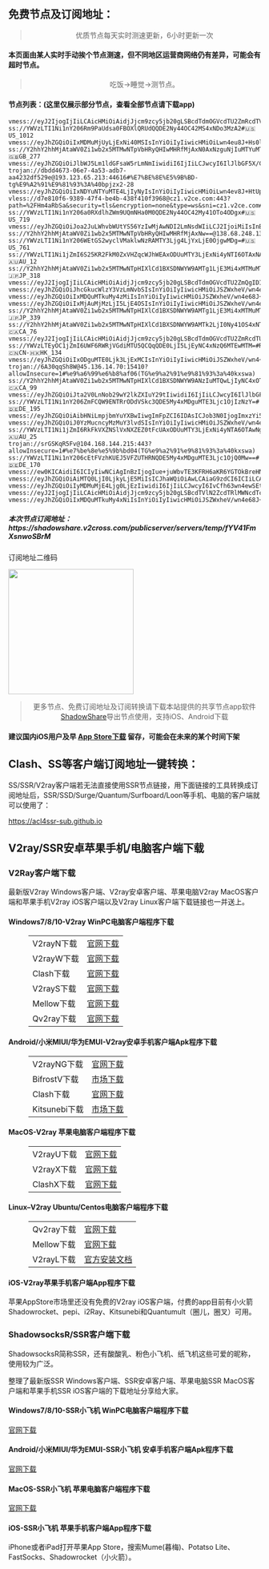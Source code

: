 
<h2>免费节点及订阅地址：</h2>
<blockquote>
<p style="text-align: center;">优质节点每天实时测速更新，6小时更新一次</p>
</blockquote>
<h4>本页面由某人实时手动挨个节点测速，但不同地区运营商网络仍有差异，可能会有超时节点。</h4>
<blockquote>
<p style="text-align: center;">吃饭->睡觉->测节点。</p>
</blockquote>
<h4>节点列表：(这里仅展示部分节点，查看全部节点请下载app)</h4>

```ss://YWVzLTI1Ni1nY206S2l4THZLendqZWtHMDBybUAxOTMuMTA4LjExNy43NTo4MDgw#🇩🇪DE_182
vmess://eyJ2IjogIjIiLCAicHMiOiAidjJjcm9zcy5jb20gLSBcdTdmOGVcdTU2ZmRcdTVmOTdcdTUxNGJcdTg0MjhcdTY1YWZcdTVkZGVcdThmYmVcdTYyYzlcdTY1YWZMaW1lc3RvbmVcdTdmNTFcdTdlZGNcdTUxNmNcdTUzZjggMzgiLCAiYWRkIjogIm1laWd1b25pdXl1ZW8uOHlsZ3ouY29tIiwgInBvcnQiOiAiNTg5NjMiLCAiaWQiOiAiNDUzM2NiMjYtNzA5My00OTE0LWYyMWQtZTRiYWJkZTViY2M2IiwgImFpZCI6ICIwIiwgInNjeSI6ICJhdXRvIiwgIm5ldCI6ICJ0Y3AiLCAidHlwZSI6ICJub25lIiwgImhvc3QiOiAibWVpZ3Vvbml1eXVlby44eWxnei5jb20iLCAicGF0aCI6ICJoeSIsICJ0bHMiOiAidGxzIiwgInNuaSI6ICIiLCAiYWxwbiI6ICIifQ==
ss://YWVzLTI1Ni1nY206Rm9PaUdsa0FBOXlQRUdQQDE2Ny44OC42MS4xNDo3MzA2#🇺🇸US_1012
vmess://eyJhZGQiOiIxMDMuMjUyLjExNi40MSIsInYiOiIyIiwicHMiOiLwn4eu8J+Hs0lOXzUyIiwicG9ydCI6ODAsImlkIjoiZmY1MjlhMzctMmNmOS00YmY0LWJiZmMtM2Q2ZGQ5NTVhZGEwIiwiYWlkIjoiMCIsIm5ldCI6IndzIiwidHlwZSI6IiIsImhvc3QiOiJ2LnFxLmNvbSIsInBhdGgiOiIvaW1hZ2VzIiwidGxzIjoiIn0=
ss://Y2hhY2hhMjAtaWV0Zi1wb2x5MTMwNTpVbHRyQHIwMHRfMjAxN0AxNzguNjIuMTYuMTYxOjgxMQ==#🇬🇧GB_277
vmess://eyJhZGQiOiJlbWJ5Lm1ldGFsaW5rLmNmIiwidiI6IjIiLCJwcyI6IlJlbGF5X/Cfh7rwn4e4VVMt8J+HuvCfh7hVU185NCIsInBvcnQiOjgwOTYsImlkIjoiYjhmOWI1MTQtNDgzNS00OTNiLWU5YTAtYzEzNWJiZWI3NjRiIiwiYWlkIjoiMCIsIm5ldCI6InRjcCIsInR5cGUiOiIiLCJob3N0IjoiIiwicGF0aCI6Ii8iLCJ0bHMiOiJ0bHMifQ==
trojan://dbdd4673-06e7-4a53-adb7-aa4232df529e@193.123.65.213:44616#%E7%BE%8E%E5%9B%BD-tg%E9%A2%91%E9%81%93%3A%40bpjzx2-28
vmess://eyJhZGQiOiIxNDYuNTYuMTE4LjIyNyIsInYiOiIyIiwicHMiOiLwn4ev8J+HtUpQXzYwIiwicG9ydCI6MjA1MiwiaWQiOiI0NDhhOTA4Ny0yOGYzLTRmZTQtZmE0OS0zNmM5MTJlMGY0OTgiLCJhaWQiOiIwIiwibmV0Ijoid3MiLCJ0eXBlIjoiIiwiaG9zdCI6IiIsInBhdGgiOiIvdXBkYXRlIiwidGxzIjoiIn0=
vless://d7e810f6-9389-47f4-be4b-438f410f3968@cz1.v2ce.com:443?path=%2FHm4aRbSa&security=tls&encryption=none&type=ws&sni=cz1.v2ce.com#v2cross.com
ss://YWVzLTI1Ni1nY206a0RXdlhZWm9UQmNHa0M0QDE2Ny44OC42My41OTo4ODgx#🇺🇸US_719
vmess://eyJhZGQiOiJoa2JuLWhvbWUtYS56YzIwMjAwNDI2LmNsdWIiLCJ2IjoiMiIsInBzIjoiUmVsYXlf8J+HrfCfh7BISy3wn4et8J+HsEhLXzMwMCIsInBvcnQiOjM5OTk5LCJpZCI6IjY3YzUwZjZhLTgxNmQtMzU1NS04OWI0LTE5ZGQyOTYwOGY4YiIsImFpZCI6IjAiLCJuZXQiOiJ0Y3AiLCJ0eXBlIjoiIiwiaG9zdCI6ImhrYm4taG9tZS1hLnpjMjAyMDA0MjYuY2x1YiIsInBhdGgiOiIvbWljcm9zb2Z0IiwidGxzIjoidGxzIn0=
ss://Y2hhY2hhMjAtaWV0Zi1wb2x5MTMwNTpVbHRyQHIwMHRfMjAxNw==@138.68.248.130:811#%E4%BB%98%E8%B4%B9%E6%8E%A8%E8%8D%90%3Adlj.tf%2Fssrsub__01
ss://YWVzLTI1Ni1nY206WEtGS2wyclVMaklwNzRAMTY3Ljg4LjYxLjE0OjgwMDg=#🇺🇸US_761
ss://YWVzLTI1Ni1jZmI6S25KR2FkM0ZxVHZqcWJhWEAxODUuMTY3LjExNi4yNTI6OTAxNA==#🇦🇺AU_12
ss://Y2hhY2hhMjAtaWV0Zi1wb2x5MTMwNTpHIXlCd1BXSDNWYW9AMTg1LjE3Mi4xMTMuMTAyOjgwOQ==#Pool_🇯🇵JP_318
vmess://eyJ2IjogIjIiLCAicHMiOiAidjJjcm9zcy5jb20gLSBcdTdmOGVcdTU2ZmQgIDI5IiwgImFkZCI6ICIxMzguMi4xMTQuMTUxIiwgInBvcnQiOiAiMjUyNDMiLCAiaWQiOiAiNTNmZWM2ZDMtZWE0My00YmJkLWU2MjctMTNiNjJhNjBmZDNjIiwgImFpZCI6ICIwIiwgInNjeSI6ICJhdXRvIiwgIm5ldCI6ICJ0Y3AiLCAidHlwZSI6ICJub25lIiwgImhvc3QiOiAiIiwgInBhdGgiOiAiLyIsICJ0bHMiOiAiIiwgInNuaSI6ICIiLCAiYWxwbiI6ICIifQ==
vmess://eyJhZGQiOiJhcGkucWlzY3VzLmNvbSIsInYiOiIyIiwicHMiOiJSZWxheV/wn4e68J+HuFVTLfCfj4FaWl8xMjciLCJwb3J0Ijo0NDMsImlkIjoiOGY5YjYwZTYtMWRiMy00MmU0LTk3YjktMWUzMTFmNDI3NjQ5IiwiYWlkIjoiMCIsIm5ldCI6IndzIiwidHlwZSI6IiIsImhvc3QiOiJibi1pZDAxLmlwdjJyYXkueHl6IiwicGF0aCI6Ii92bWVzcy13cy1tYWthZSIsInRscyI6InRscyJ9
vmess://eyJhZGQiOiIxMDQuMTkuMy4zMiIsInYiOiIyIiwicHMiOiJSZWxheV/wn4e68J+HuFVTLfCfh7rwn4e4VVNfMTIxNCIsInBvcnQiOjQ0MywiaWQiOiI5ZTZjZWVmZi0yNTQ2LTM2OTAtYWMwMC02ZmNkZjMxZGVjOTQiLCJhaWQiOiIxIiwibmV0Ijoid3MiLCJ0eXBlIjoiIiwiaG9zdCI6InYyZmx5LnNhbXJ0LndlYnNpdGUiLCJwYXRoIjoiL2NoY2FyIiwidGxzIjoidGxzIn0=
vmess://eyJhZGQiOiIxMjAuMjMzLjI5LjE4OSIsInYiOiIyIiwicHMiOiJSZWxheV/wn4eo8J+Hs0NOLfCfh7nwn4e8VFdfMjQiLCJwb3J0Ijo2NTAzOSwiaWQiOiIwMjUzYjU3NC04MDIwLTMxODYtYTY0Ny0wMjY3Mjk1YWM5YmIiLCJhaWQiOiIwIiwibmV0Ijoid3MiLCJ0eXBlIjoiIiwiaG9zdCI6IiIsInBhdGgiOiIvcm9ja2V0IiwidGxzIjoiIn0=
ss://Y2hhY2hhMjAtaWV0Zi1wb2x5MTMwNTpHIXlCd1BXSDNWYW9AMTg1LjE3Mi4xMTMuMTAyOjgwMA==#Pool_🇯🇵JP_339
ss://Y2hhY2hhMjAtaWV0Zi1wb2x5MTMwNTpHIXlCd1BXSDNWYW9AMTk2LjI0Ny41OS4xNTQ6ODAx#🇨🇦CA_76
vmess://eyJ2IjogIjIiLCAicHMiOiAidjJjcm9zcy5jb20gLSBcdTdmOGVcdTU2ZmRcdTUxODVcdTUzNGVcdThmYmVcdTVkZGVcdTYyYzlcdTY1YWZcdTdlZjRcdTUyYTBcdTY1YWZCdXlWTSAyNiIsICJhZGQiOiAiMTk5LjE5LjIyNi4xNzQiLCAicG9ydCI6ICI0NDMiLCAiaWQiOiAiNDg1OGY3MGEtYjM3Yy00YmRmLWFkNDEtM2Y5YjhhNjM0NmM5IiwgImFpZCI6ICIwIiwgInNjeSI6ICJhdXRvIiwgIm5ldCI6ICJ3cyIsICJ0eXBlIjogIm5vbmUiLCAiaG9zdCI6ICIxOTkuMTkuMjI2LjE3NCIsICJwYXRoIjogIi92MiIsICJ0bHMiOiAidGxzIiwgInNuaSI6ICIifQ==
ss://YWVzLTEyOC1jZmI6UWF6RWRjVGdiMTU5QCQqQDE0LjI5LjEyNC4xNzQ6MTEwMTM=#Relay_🇨🇳CN-🇭🇰HK_134
vmess://eyJhZGQiOiIxODguMTE0Ljk3LjExMCIsInYiOiIyIiwicHMiOiJSZWxheV/wn4+BWlot8J+HuvCfh7hVU18xNDA5IiwicG9ydCI6NDQzLCJpZCI6IjllNmNlZWZmLTI1NDYtMzY5MC1hYzAwLTZmY2RmMzFkZWM5NCIsImFpZCI6IjAiLCJuZXQiOiJ3cyIsInR5cGUiOiIiLCJob3N0IjoidjJmbHkuc2FtcnQud2Vic2l0ZSIsInBhdGgiOiIvY2hjYXIiLCJ0bHMiOiJ0bHMifQ==
trojan://6A30qqSh8W@45.136.14.70:15410?allowInsecure=1#%e9%a6%99%e6%b8%af06(TG%e9%a2%91%e9%81%93%3a%40kxswa)
ss://Y2hhY2hhMjAtaWV0Zi1wb2x5MTMwNTpHIXlCd1BXSDNWYW9ANzIuMTQwLjIyNC4xOTU6ODEw#🇨🇦CA_99
vmess://eyJhZGQiOiJta2V0LnNob29wY2lkZXIuY29tIiwidiI6IjIiLCJwcyI6IlJlbGF5X/Cfh6vwn4e3RlIt8J+Hq/Cfh7dGUl8yNzMiLCJwb3J0Ijo0NDMsImlkIjoiNjExYmJkYmItMTEzOC00Nzk3LThkOWYtZjkyZjU5NWI3YzdlIiwiYWlkIjoiMCIsIm5ldCI6IndzIiwidHlwZSI6IiIsImhvc3QiOiJta2V0LnNob29wY2lkZXIuY29tIiwicGF0aCI6Ii8iLCJ0bHMiOiJ0bHMifQ==
ss://YWVzLTI1Ni1nY206ZmFCQW9ENTRrODdVSkc3QDE5My4xMDguMTE3Ljc1OjIzNzY=#🇩🇪DE_195
vmess://eyJhZGQiOiAibHNiLmpjbmYuYXBwIiwgImFpZCI6IDAsICJob3N0IjogImxzYi5qY25mLmFwcCIsICJpZCI6ICJjNzUzZThhOC1lMTgwLTRlNzYtYTQ4Ni1jOTE3MjczZDcxOGIiLCAibmV0IjogIndzIiwgInBhdGgiOiAiL3pjamQiLCAicG9ydCI6IDQ0MywgInBzIjogInYyY3Jvc3MuY29tIC0gXHU1MzYyXHU2OGVlXHU1ODIxICA0MSIsICJ0bHMiOiAidGxzIiwgInR5cGUiOiAiYXV0byIsICJzZWN1cml0eSI6ICJhdXRvIiwgInNraXAtY2VydC12ZXJpZnkiOiB0cnVlLCAic25pIjogIiJ9
vmess://eyJhZGQiOiJ0YzMucncyMzMuY3lvdSIsInYiOiIyIiwicHMiOiJSZWxheV/wn4e68J+HuFVTLfCfh7rwn4e4VVNfMTIyNCIsInBvcnQiOjQyMTQ3LCJpZCI6Ijk0ZGVmYjAwLTIzMmEtNGY5Yy1mY2RhLTVjOGNhMjMxMGYwYiIsImFpZCI6IjAiLCJuZXQiOiJ3cyIsInR5cGUiOiIiLCJob3N0IjoidGMzLnJ3MjMzLmN5b3UiLCJwYXRoIjoiL2xpbnNoaSIsInRscyI6InRscyJ9
ss://YWVzLTI1Ni1jZmI6RkFkVXZNSlVxNXZEZ0tFcUAxODUuMTY3LjExNi4yNTA6OTAwNg==#🇦🇺AU_25
trojan://srGSKqR5Fv@104.168.144.215:443?allowInsecure=1#%e7%be%8e%e5%9b%bd04(TG%e9%a2%91%e9%81%93%3a%40kxswa)
ss://YWVzLTI1Ni1nY206cEtFVzhKUEJ5VFZUTHRNQDE5My4xMDguMTE3Ljc1OjQ0Mw==#🇩🇪DE_170
vmess://ew0KICAidiI6ICIyIiwNCiAgInBzIjogIue+juWbvTE3KFRH6aKR6YGTOkBreHN3YSkiLA0KICAiYWRkIjogIjY0LjExMi40Mi4xMyIsDQogICJwb3J0IjogIjU5MjAzIiwNCiAgImlkIjogIjk3YzBlNmU4LWQxNWUtNDlmNy1hYzgzLWIxZWZhMjdmOTUxOCIsDQogICJhaWQiOiAiMCIsDQogICJzY3kiOiAiYXV0byIsDQogICJuZXQiOiAidGNwIiwNCiAgInR5cGUiOiAibm9uZSIsDQogICJob3N0IjogIjE5Mi4zLjExNy45NCIsDQogICJwYXRoIjogIi8iLA0KICAidGxzIjogIiIsDQogICJzbmkiOiAiIg0KfQ==
vmess://eyJhZGQiOiAiMTQ0LjI0LjkyLjE5MiIsICJhaWQiOiAwLCAiaG9zdCI6ICIiLCAiaWQiOiAiMjlkMDU3ZjktMTYwMC00YTE4LWI1OTUtNjJhMTQwNzNhMjMwIiwgIm5ldCI6ICJ0Y3AiLCAicGF0aCI6ICIiLCAicG9ydCI6IDgwLCAicHMiOiAidjJjcm9zcy5jb20gLSBcdTVlMGNcdTgxNGEgIDQ5IiwgInRscyI6ICIiLCAidHlwZSI6ICJhdXRvIiwgInNlY3VyaXR5IjogImF1dG8iLCAic2tpcC1jZXJ0LXZlcmlmeSI6IHRydWUsICJzbmkiOiAiIn0=
vmess://eyJhZGQiOiIyMDMuMjE4Ljg0LjEzIiwidiI6IjIiLCJwcyI6IvCfh63wn4ewSEtfMzAxIiwicG9ydCI6Mzk5OTksImlkIjoiMjFkY2JlYzgtZWVlOC0zZDIwLTgyYjYtZjhjMTZmZTZkYzhkIiwiYWlkIjoiMCIsIm5ldCI6InRjcCIsInR5cGUiOiIiLCJob3N0IjoiIiwicGF0aCI6Ii8iLCJ0bHMiOiJ0bHMifQ==
vmess://eyJ2IjogIjIiLCAicHMiOiAidjJjcm9zcy5jb20gLSBcdTVlN2ZcdTRlMWNcdTc3MDFcdTc5ZmJcdTUyYTggNDIiLCAiYWRkIjogImRhdGEtaGstdjEuaGVpc2V5LmNuIiwgInBvcnQiOiAiNTAyMDUiLCAiaWQiOiAiYjE0NzhlMjQtNDkxNi0zYWJlLThmMTctMTU5MzEwMTJlY2JlIiwgImFpZCI6ICIxIiwgInNjeSI6ICJhdXRvIiwgIm5ldCI6ICJ3cyIsICJ0eXBlIjogIm5vbmUiLCAiaG9zdCI6ICJ0di5jY3R2LmNvbSIsICJwYXRoIjogIi9obHMvY2N0djVwaGQubTN1OCIsICJ0bHMiOiAiIiwgInNuaSI6ICIiLCAiYWxwbiI6ICIifQ==
vmess://eyJhZGQiOiIxMDQuMTkuMy4xNiIsInYiOiIyIiwicHMiOiJSZWxheV/wn4e68J+HuFVTLfCfh7rwn4e4VVNfMTIxOCIsInBvcnQiOjQ0MywiaWQiOiI5ZTZjZWVmZi0yNTQ2LTM2OTAtYWMwMC02ZmNkZjMxZGVjOTQiLCJhaWQiOiIxIiwibmV0Ijoid3MiLCJ0eXBlIjoiIiwiaG9zdCI6InYyZmx5LnNhbXJ0LndlYnNpdGUiLCJwYXRoIjoiL2NoY2FyIiwidGxzIjoidGxzIn0=
```
<h5>本次节点订阅地址：https://shadowshare.v2cross.com/publicserver/servers/temp/fYV41FmXsnwoSBrM</h5>
<p>订阅地址二维码</p>
<img src='http://shadowshare.v2cross.com/qrcode.png' width=250 height=250>
<blockquote style='text-align: center;'>更多节点、免费订阅地址及订阅转换请下载本站提供的共享节点app软件<a href='https://shadowshare.v2cross.com'>ShadowShare</a>导出节点使用，支持iOS、Android下载</blockquote>
<h4>建议国内iOS用户及早 <a href='https://apps.apple.com/cn/app/shadowshare/id1612647259'>App Store下载</a> 留存，可能会在未来的某个时间下架</h4>

<div class="nv-content-wrap entry-content">
<h2>Clash、SS等客户端订阅地址一键转换：</h2>
<p>SS/SSR/V2ray客户端若无法直接使用SSR节点链接，用下面链接的工具转换成订阅地址后，SSR/SSD/Surge/Quantum/Surfboard/Loon等手机、电脑的客户端就可以使用了：</p>
<p><a href="https://acl4ssr-sub.github.io" target="_blank" rel="noreferrer noopener nofollow">https://acl4ssr-sub.github.io</a></p>
<h2>V2ray/SSR安卓苹果手机/电脑客户端下载</h2>
<h3>V2Ray客户端下载</h3>
<p>最新版V2ray Windows客户端、V2ray安卓客户端、苹果电脑V2ray MacOS客户端和苹果手机V2ray iOS客户端以及V2ray Linux客户端下载链接也一并送上。</p>
<h4>Windows7/8/10-<strong>V2ray WinPC电脑客户端</strong>程序下载</h4>
<figure class="wp-block-table alignwide is-style-stripes"><table><tbody><tr><td>V2rayN下载</td><td><a href="https://github.com/2dust/v2rayN/releases" target="_blank" rel="noreferrer noopener">官网下载</a></td></tr><tr><td>V2rayW下载</td><td><a href="https://github.com/Cenmrev/V2RayW/releases" target="_blank" rel="noreferrer noopener">官网下载</a></td></tr><tr><td>Clash下载</td><td><a href="https://github.com/Fndroid/clash_for_windows_pkg/releases" target="_blank" rel="noreferrer noopener">官网下载</a></td></tr><tr><td>V2rayS下载</td><td><a href="https://github.com/Shinlor/V2RayS/releases" target="_blank" rel="noreferrer noopener">官网下载</a></td></tr><tr><td>Mellow下载</td><td><a href="https://github.com/mellow-io/mellow/releases" target="_blank" rel="noreferrer noopener">官网下载</a></td></tr><tr><td>Qv2ray下载</td><td><a href="https://github.com/Qv2ray/Qv2ray" target="_blank" rel="noreferrer noopener">官网下载</a></td></tr></tbody></table></figure>
<h4><strong>Android/小米MIUI/华为EMUI-V2ray安卓手机客户端</strong>Apk程序下载</h4>
<figure class="wp-block-table alignwide is-style-stripes"><table><tbody><tr><td>V2rayNG下载</td><td><a href="https://github.com/2dust/v2rayNG/releases" target="_blank" rel="noreferrer noopener">官网下载</a></td></tr><tr><td>BifrostV下载</td><td><a rel="noreferrer noopener" href="https://www.appsapk.com/downloading/latest/com.github.dawndiy.bifrostv-0.6.8.apk" target="_blank">市场下载</a></td></tr><tr><td>Clash下载</td><td><a href="https://github.com/Kr328/ClashForAndroid/releases" target="_blank" rel="noreferrer noopener">官网下载</a></td></tr><tr><td>Kitsunebi下载</td><td><a rel="noreferrer noopener" href="https://apkpure.com/kitsunebi/fun.kitsunebi.kitsunebi4android" target="_blank">市场下载</a></td></tr></tbody></table></figure>
<h4><strong>MacOS-V2ray <strong>苹果电脑</strong>客户端</strong>程序下载</h4>
<figure class="wp-block-table alignwide is-style-stripes"><table><tbody><tr><td>V2rayU下载</td><td><a href="https://github.com/yanue/V2rayU/releases" target="_blank" rel="noreferrer noopener">官网下载</a></td></tr><tr><td>V2rayX下载</td><td><a href="https://github.com/Cenmrev/V2RayX/releases" target="_blank" rel="noreferrer noopener">官网下载</a></td></tr><tr><td>ClashX下载</td><td><a href="https://github.com/yichengchen/clashX/releases" target="_blank" rel="noreferrer noopener">官网下载</a></td></tr></tbody></table></figure>
<h4><strong>Linux</strong>–<strong>V2ray Ubuntu/Centos电脑客户端</strong>程序下载</h4>
<figure class="wp-block-table alignwide is-style-stripes"><table><tbody><tr><td>Qv2ray下载</td><td><a href="https://github.com/Qv2ray/Qv2ray" target="_blank" rel="noreferrer noopener">官网下载</a></td></tr><tr><td>Mellow下载</td><td><a href="https://github.com/mellow-io/mellow/releases" target="_blank" rel="noreferrer noopener">官网下载</a></td></tr><tr><td>V2rayL下载</td><td><a rel="noreferrer noopener" href="https://github.com/jiangxufeng/v2rayL" target="_blank">官方安装文档</a></td></tr></tbody></table></figure>
<h4>iOS-<strong>V2ray苹果<strong>手机客户端</strong>App程序</strong>下载</h4>
<p>苹果AppStore市场里还没有免费的V2ray iOS客户端，付费的app目前有小火箭Shadowrocket、pepi、i2Ray、Kitsunebi和Quantumult（圈儿，圈叉）可用。</p>
<h3>ShadowsocksR/SSR客户端下载</h3>
<p>ShadowsocksR简称SSR，还有酸酸乳、粉色小飞机、纸飞机这些可爱的昵称，使用较为广泛。</p>
<p>整理了最新版SSR Windows客户端、SSR安卓客户端、苹果电脑SSR MacOS客户端和苹果手机SSR iOS客户端的下载地址分享给大家。</p>
<h4><strong>Windows7/8/10-<strong>SSR小飞机 WinPC电脑客户端</strong>程序下载</strong></h4>
<p><a rel="noreferrer noopener" href="https://github.com/shadowsocksrr/shadowsocksr-csharp/releases" target="_blank">官网下载</a></p>
<h4><strong><strong>Android/小米MIUI/华为EMUI-SSR小飞机 安卓手机客户端</strong>Apk程序下载</strong></h4>
<p><a rel="noreferrer noopener" href="https://github.com/shadowsocksrr/shadowsocksr-android/releases" target="_blank">官网下载</a></p>
<h4><strong><strong>MacOS-SSR小飞机 苹果电脑客户端</strong>程序下载</strong></h4>
<p><a href="https://github.com/qinyuhang/ShadowsocksX-NG-R/releases" target="_blank" rel="noreferrer noopener">官网下载</a></p>
<h4><strong>iOS-<strong>SSR小飞机 苹果手机客户端App程序</strong></strong>下载</h4>
<p>iPhone或者iPad打开苹果App Store，搜索Mume(暮梅)、Potatso Lite、FastSocks、Shadowrocket（小火箭）。</p>
